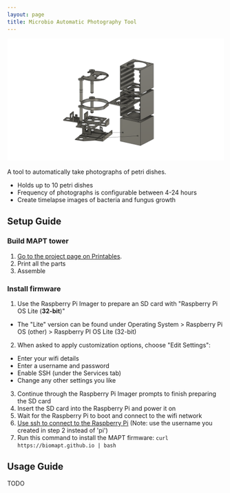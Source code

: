 ```yaml
---
layout: page
title: Microbio Automatic Photography Tool
---
```


![MAPT](assets/MAPT_Illustration.png)

A tool to automatically take photographs of petri dishes.

* Holds up to 10 petri dishes
* Frequency of photographs is configurable between 4-24 hours
* Create timelapse images of bacteria and fungus growth

## Setup Guide

### Build MAPT tower

1. [Go to the project page on Printables](https://printables.com).
2. Print all the parts
3. Assemble

### Install firmware

1. Use the Raspberry Pi Imager to prepare an SD card with "Raspberry Pi OS Lite (**32-bit**)"
 * The "Lite" version can be found under Operating System > Raspberry Pi OS (other) > Raspberry PI OS Lite (32-bit)
2. When asked to apply customization options, choose "Edit Settings":
 * Enter your wifi details
 * Enter a username and password
 * Enable SSH (under the Services tab)
 * Change any other settings you like
3. Continue through the Raspberry Pi Imager prompts to finish preparing the SD card
4. Insert the SD card into the Raspberry Pi and power it on
5. Wait for the Raspberry Pi to boot and connect to the wifi network
6. [Use ssh to connect to the Raspberry Pi](https://learn.adafruit.com/adafruits-raspberry-pi-lesson-6-using-ssh/ssh-under-windows) (Note: use the username you created in step 2 instead of 'pi')
7. Run this command to install the MAPT firmware: `curl https://biomapt.github.io | bash`

## Usage Guide

TODO
